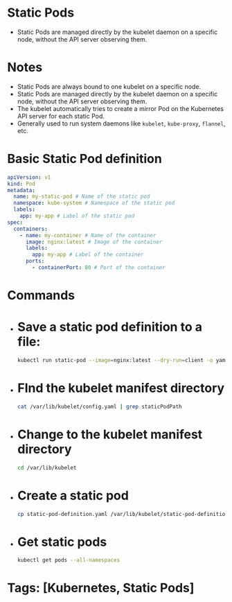 # Static Pods

- Static Pods are managed directly by the kubelet daemon on a specific node, without the API server observing them.

# Notes

- Static Pods are always bound to one kubelet on a specific node.
- Static Pods are managed directly by the kubelet daemon on a specific node, without the API server observing them.
- The kubelet automatically tries to create a mirror Pod on the Kubernetes API server for each static Pod.
- Generally used to run system daemons like `kubelet`, `kube-proxy`, `flannel`, etc.

# Basic Static Pod definition

```yaml
apiVersion: v1
kind: Pod
metadata:
  name: my-static-pod # Name of the static pod
  namespace: kube-system # Namespace of the static pod
  labels:
    app: my-app # Label of the static pod
spec:
  containers:
    - name: my-container # Name of the container
      image: nginx:latest # Image of the container
      labels:
        app: my-app # Label of the container
      ports:
        - containerPort: 80 # Port of the container
```

# Commands

- # Save a static pod definition to a file:

  ```bash
  kubectl run static-pod --image=nginx:latest --dry-run=client -o yaml > static-pod-definition.yaml
  ```

- # FInd the kubelet manifest directory

  ```bash
  cat /var/lib/kubelet/config.yaml | grep staticPodPath
  ```

- # Change to the kubelet manifest directory

  ```bash
  cd /var/lib/kubelet
  ```

- # Create a static pod

  ```bash
  cp static-pod-definition.yaml /var/lib/kubelet/static-pod-definition.yaml
  ```

- # Get static pods

  ```bash
  kubectl get pods --all-namespaces
  ```

# Tags: [Kubernetes, Static Pods]

